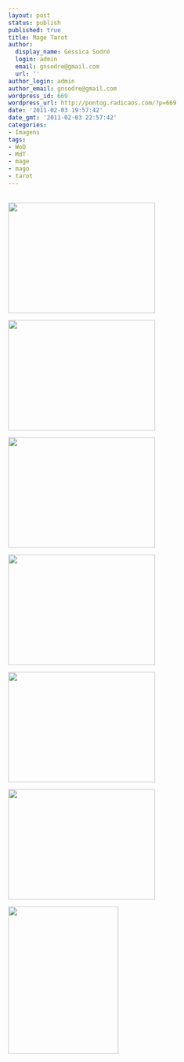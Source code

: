```yaml
---
layout: post
status: publish
published: true
title: Mage Tarot
author:
  display_name: Géssica Sodré
  login: admin
  email: gnsodre@gmail.com
  url: ''
author_login: admin
author_email: gnsodre@gmail.com
wordpress_id: 669
wordpress_url: http://pontog.radicaos.com/?p=669
date: '2011-02-03 19:57:42'
date_gmt: '2011-02-03 22:57:42'
categories:
- Imagens
tags:
- WoD
- MdT
- mage
- mago
- tarot
---
```

<p><a href="http://pontog.radicaos.com/wp-content/uploads/2011/02/DSC05665.jpg"><br />
<img class="aligncenter size-medium wp-image-670" title="Mage Tarot" src="http://pontog.radicaos.com/wp-content/uploads/2011/02/DSC05665-300x225.jpg" alt="" width="300" height="225" /></a><a href="http://pontog.radicaos.com/wp-content/uploads/2011/02/DSC05666.jpg"></a></p>
<p><a href="http://pontog.radicaos.com/wp-content/uploads/2011/02/DSC05666.jpg"><img class="aligncenter size-medium wp-image-671" title="Mage Tarot" src="http://pontog.radicaos.com/wp-content/uploads/2011/02/DSC05666-300x225.jpg" alt="" width="300" height="225" /></a></p>
<p><a href="http://pontog.radicaos.com/wp-content/uploads/2011/02/DSC05667.jpg"><img class="aligncenter size-medium wp-image-672" title="Mage Tarot" src="http://pontog.radicaos.com/wp-content/uploads/2011/02/DSC05667-300x225.jpg" alt="" width="300" height="225" /></a></p>
<p><a href="http://pontog.radicaos.com/wp-content/uploads/2011/02/DSC05668.jpg"><img class="aligncenter size-medium wp-image-673" title="Mage Tarot" src="http://pontog.radicaos.com/wp-content/uploads/2011/02/DSC05668-300x225.jpg" alt="" width="300" height="225" /></a></p>
<p><a href="http://pontog.radicaos.com/wp-content/uploads/2011/02/DSC05669.jpg"><img class="aligncenter size-medium wp-image-674" title="Mage Tarot" src="http://pontog.radicaos.com/wp-content/uploads/2011/02/DSC05669-300x225.jpg" alt="" width="300" height="225" /></a></p>
<p><a href="http://pontog.radicaos.com/wp-content/uploads/2011/02/DSC05670.jpg"><img class="aligncenter size-medium wp-image-675" title="Mage Tarot" src="http://pontog.radicaos.com/wp-content/uploads/2011/02/DSC05670-300x225.jpg" alt="" width="300" height="225" /></a></p>
<p><a href="http://pontog.radicaos.com/wp-content/uploads/2011/02/DSC05672.jpg"><img class="aligncenter size-medium wp-image-676" title="Mage Tarot" src="http://pontog.radicaos.com/wp-content/uploads/2011/02/DSC05672-225x300.jpg" alt="" width="225" height="300" /></a></p>
